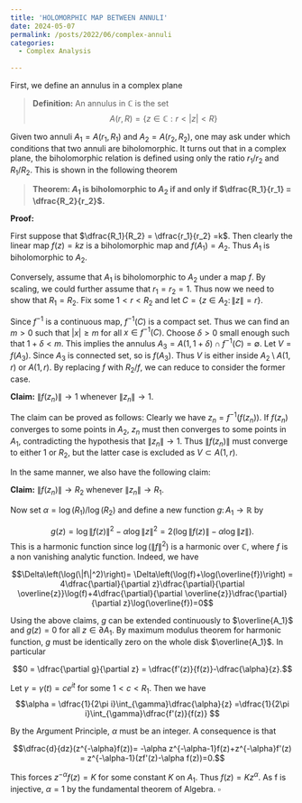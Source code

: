 ```yaml
---
title: 'HOLOMORPHIC MAP BETWEEN ANNULI'
date: 2024-05-07
permalink: /posts/2022/06/complex-annuli
categories:
  - Complex Analysis
  
---
```


First, we define an annulus in a complex plane
>**Definition:** An annulus in $\mathbb{C}$ is the set $$A(r,R) = \left\lbrace z \in \mathbb{C}: r < |z| <R \right\rbrace$$

Given two annuli $A_1 = A(r_1, R_1)$ and $A_2 = A(r_2, R_2)$, one may ask under which conditions
that two annuli are biholomorphic. It turns out that in a complex plane, the biholomorphic relation is defined using only
the ratio $r_1/r_2$ and $R_1/R_2$. This is shown in the following theorem

>**Theorem: $A_1$ is biholomorphic to $A_2$ if and only if $\dfrac{R_1}{r_1} = \dfrac{R_2}{r_2}$.**

**Proof:**

First suppose that $\dfrac{R_1}{R_2} = \dfrac{r_1}{r_2} =k$. Then clearly the linear map $f(z)=kz$
  is a biholomorphic map and $f(A_1) = A_2$. Thus $A_1$ is biholomorphic to $A_2$.

  Conversely, assume that $A_1$ is biholomorphic to $A_2$ under a map $f$. By scaling, we could further assume that $r_1=r_2=1$. Thus now we need to show that $R_1=R_2$.
  Fix some $1<r<R_2$ and let $C = \left\lbrace z \in A_2 \colon \|z\|=r\right\rbrace$.

  Since $f^{-1}$ is a continuous map, $f^{-1}(C)$ is a compact set. Thus we can find
  an $m>0$ such that $|x| \ge m$ for all $x \in f^{-1}(C)$. Choose $\delta>0$ small enough
  such that $1+\delta<m$. This implies the annulus $A_3 = A(1,1+\delta) \cap f^{-1}(C)=\emptyset$. Let
  $V = f(A_3)$. Since $A_3$ is connected set, so is $f(A_3)$. Thus $V$ is either inside
  $A_2\setminus A(1,r)$ or $A(1,r)$. By replacing $f$ with $R_2/f$, we can reduce to consider the former case.

  **Claim:** $\|f(z_n)\| \to 1$ whenever $\|z_n\| \to 1$.

  The claim can be proved as follows: Clearly we have $z_n = f^{-1}(f(z_n))$. If $f(z_n)$ converges to some points
  in $A_2$, $z_n$ must then converges to some points in $A_1$, contradicting the hypothesis that
  $\|z_n\| \to 1$. Thus $\|f(z_n)\|$ must converge to either $1$ or $R_2$, but the latter case is excluded as $V \subset A(1,r)$.

  In the same manner, we also have the following claim:

  **Claim:** $\|f(z_n)\| \to R_2$ whenever $\|z_n\| \to R_1$.

  Now set $\alpha = \log(R_1)/\log(R_2)$ and define a new function $g \colon A_1 \to \mathbb{R}$ by

  $$g(z) = \log\|f(z)\|^2 - \alpha\log\|z\|^2 = 2(\log\|f(z)\| - \alpha\log\|z\|).$$
  This is a harmonic function since $\log(\|f\|^2)$ is a harmonic over $\mathbb{C}$, where $f$ is a non vanishing analytic function. Indeed, we have

  $$\Delta\left(\log(\|f\|^2)\right)= \Delta\left(\log(f)+\log(\overline{f})\right)
    = 4\dfrac{\partial}{\partial z}\dfrac{\partial}{\partial \overline{z}}\log(f)+4\dfrac{\partial}{\partial \overline{z}}\dfrac{\partial}{\partial z}\log(\overline{f})=0$$

  Using the above claims, $g$ can be
  extended continuously to $\overline{A_1}$ and $g(z)=0$ for all $z \in \partial A_1$. By maximum
  modulus theorem for harmonic function, $g$ must be identically zero on the whole disk $\overline{A_1}$.
  In particular

  $$0 = \dfrac{\partial g}{\partial z} = \dfrac{f'(z)}{f(z)}-\dfrac{\alpha}{z}.$$

  Let $\gamma = \gamma(t)= ce^{it}$ for some $1<c<R_1$. Then we have
  $$\alpha = \dfrac{1}{2\pi i}\int_{\gamma}\dfrac{\alpha}{z} =\dfrac{1}{2\pi i}\int_{\gamma}\dfrac{f'(z)}{f(z)} $$

  By the Argument Principle, $\alpha$ must be an integer. A consequence is that
  
  $$\dfrac{d}{dz}(z^{-\alpha}f(z))= -\alpha z^{-\alpha-1}f(z)+z^{-\alpha}f'(z) = z^{-\alpha-1}(zf'(z)-\alpha f(z))=0.$$

  This forces $z^{-\alpha}f(z)=K$ for some constant $K$ on $A_1$. Thus $f(z)=Kz^{\alpha}$. As f is injective, $\alpha=1$ by the fundamental theorem of Algebra. $\square$